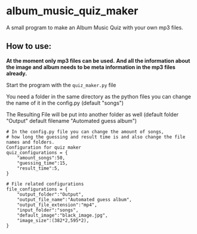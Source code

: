 # album_music_quiz_maker
A small program to make an Album Music Quiz with your own mp3 files.

## How to use:

**At the moment only mp3 files can be used.**
**And all the information about the image and album needs to be meta information in the mp3 files already.**

Start the program with the `quiz_maker.py` file

You need a folder in the same directory as the python files you can change the name of it in the config.py (default "songs")

The Resulting File will be put into another folder as well (default folder "Output" default filename "Automated guess album")

```
# In the config.py file you can change the amount of songs, 
# how long the guessing and result time is and also change the file names and folders.
Configuration for quiz maker
quiz_configurations = {
    "amount_songs":50,
    "guessing_time":15,
    "result_time":5,
}

# File related configurations
file_configurations = {
    "output_folder":"Output",
    "output_file_name":"Automated guess album",
    "output_file_extension":"mp4",
    "input_folder":"songs",
    "default_image":"black_image.jpg",
    "image_size":(382*2,595*2),
}
```
